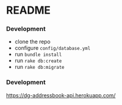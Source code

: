 # README

### Development

- clone the repo
- configure `config/database.yml`
- run `bundle install`
- run `rake db:create`
- run `rake db:migrate`

### Development
https://dg-addressbook-api.herokuapp.com/
